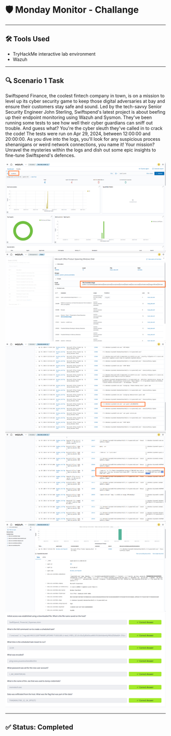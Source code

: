 # 🛡️ Monday Monitor - Challange
---

## 🛠️ Tools Used
  - TryHackMe interactive lab environment
  - Wazuh
---
## 🔍 Scenario 1 Task 

Swiftspend Finance, the coolest fintech company in town, is on a mission to level up its cyber security game to keep those digital adversaries at bay and ensure their customers stay safe and sound.
Led by the tech-savvy Senior Security Engineer John Sterling, Swiftspend's latest project is about beefing up their endpoint monitoring using Wazuh and Sysmon. They've been running some tests to see how well their cyber guardians can sniff out trouble. And guess what? You're the cyber sleuth they've called in to crack the code!
The tests were run on Apr 29, 2024, between 12:00:00 and 20:00:00. As you dive into the logs, you'll look for any suspicious process shenanigans or weird network connections, you name it! Your mission? Unravel the mysteries within the logs and dish out some epic insights to fine-tune Swiftspend's defences.

![](../../images/Wazuh/wazuh-1.png)
![](../../images/Wazuh/wazuh-2.png)
![](../../images/Wazuh/wazuh-3.png)
![](../../images/Wazuh/wazuh-4.png)
![](../../images/Wazuh/wazuh-5.png)
![](../../images/Wazuh/wazuh-6.png)

---
## ✅ Status: Completed
